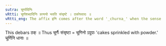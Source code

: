 ```yaml
---
sutra: चूर्णादिनिः
vRtti: चूर्णशब्दादिनिः प्रत्ययो भवति संसृष्टे । ठकोपवादः ॥
vRtti_eng: The affix इनि comes after the word '_churna_' when the sense is 'mixed therewith.'
---
```

This debars ठक् ॥ Thus चूर्णैः संसृष्टा = चूणिनो ऽपूपाः 'cakes sprinkled with powder.' चूर्णिनि धानाः ॥
